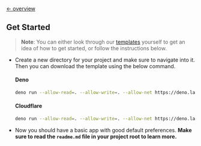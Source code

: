 [← overview](https://github.com/azurystudio/cheetah/blob/dev/guide/index.md)

## Get Started

> **Note**: You can either look through our [templates](https://github.com/azurystudio/cheetah/tree/dev/templates) yourself to get an idea of how to get started, or follow the instructions below.

- Create a new directory for your project and make sure to navigate into it. Then you can download the template using the below command.

    #### Deno

    ```bash
    deno run --allow-read=. --allow-write=. --allow-net https://deno.land/x/cheetah@v0.7.1/new.ts --template deno
    ```

    #### Cloudflare

    ```bash
    deno run --allow-read=. --allow-write=. --allow-net https://deno.land/x/cheetah@v0.7.1/new.ts --template cloudflare
    ```

- Now you should have a basic app with good default preferences. **Make sure to read the `readme.md` file in your project root to learn more.**
